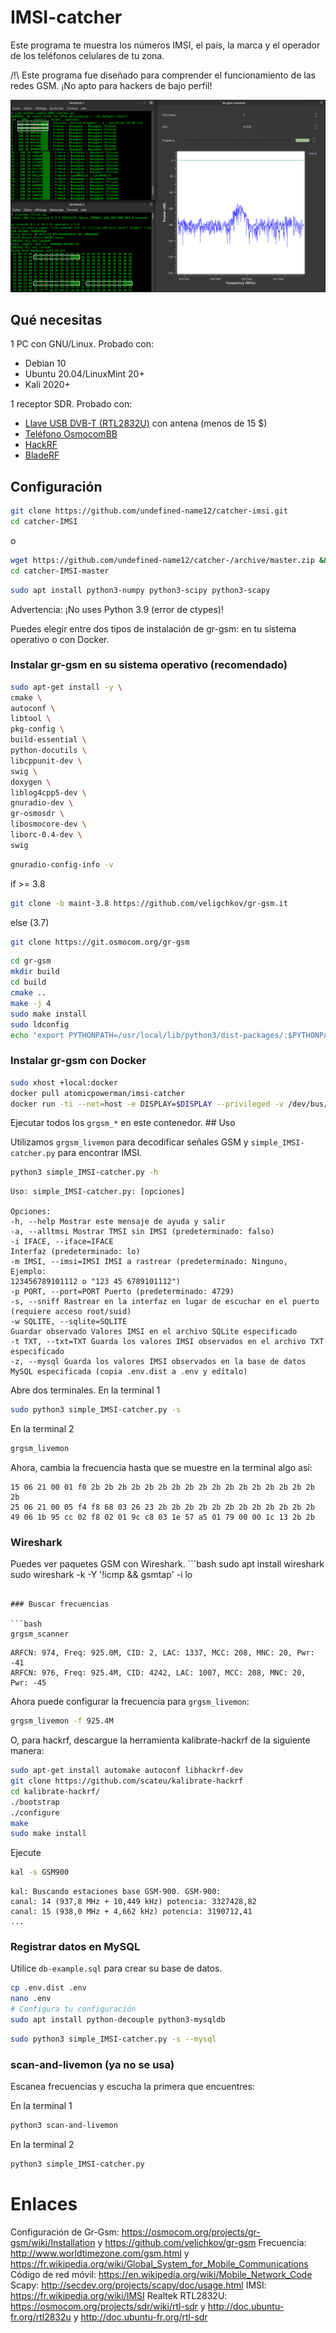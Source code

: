 # IMSI-catcher

Este programa te muestra los números IMSI, el país, la marca y el operador de los teléfonos celulares de tu zona.

/!\ Este programa fue diseñado para comprender el funcionamiento de las redes GSM. ¡No apto para hackers de bajo perfil!

![screenshot0](capture_simple_IMSI-catcher.png)

## Qué necesitas

1 PC con GNU/Linux. Probado con:
- Debian 10
- Ubuntu 20.04/LinuxMint 20+
- Kali 2020+

1 receptor SDR. Probado con:
- [Llave USB DVB-T (RTL2832U)](https://osmocom.org/projects/sdr/wiki/rtl-sdr) con antena (menos de 15 $)
- [Teléfono OsmocomBB](https://osmocom.org/projects/baseband/wiki/Phones)
- [HackRF](https://greatscottgadgets.com/hackrf/)
- [BladeRF](https://www.nuand.com/bladerf-2-0-micro/)

## Configuración

```bash
git clone https://github.com/undefined-name12/catcher-imsi.git
cd catcher-IMSI
```
o
```bash
wget https://github.com/undefined-name12/catcher-/archive/master.zip && unzip -q master.zip
cd catcher-IMSI-master
```

```bash
sudo apt install python3-numpy python3-scipy python3-scapy
```
Advertencia: ¡No uses Python 3.9 (error de ctypes)!

Puedes elegir entre dos tipos de instalación de gr-gsm: en tu sistema operativo o con Docker.

### Instalar gr-gsm en su sistema operativo (recomendado)

```bash
sudo apt-get install -y \
cmake \
autoconf \
libtool \
pkg-config \
build-essential \
python-docutils \
libcppunit-dev \
swig \
doxygen \
liblog4cpp5-dev \
gnuradio-dev \
gr-osmosdr \
libosmocore-dev \
liborc-0.4-dev \
swig
```
```bash
gnuradio-config-info -v
```
if >= 3.8
```bash
git clone -b maint-3.8 https://github.com/veligchkov/gr-gsm.it
```
else (3.7)
```bash
git clone https://git.osmocom.org/gr-gsm
```

```bash
cd gr-gsm
mkdir build
cd build
cmake ..
make -j 4
sudo make install
sudo ldconfig
echo 'export PYTHONPATH=/usr/local/lib/python3/dist-packages/:$PYTHONPATH' >> ~/.bashrc
```

### Instalar gr-gsm con Docker

```bash
sudo xhost +local:docker
docker pull atomicpowerman/imsi-catcher
docker run -ti --net=host -e DISPLAY=$DISPLAY --privileged -v /dev/bus/usb:/dev/bus/usb atomicpowerman/imsi-catcher bash
```
Ejecutar todos los `grgsm_*` en este contenedor. ## Uso

Utilizamos `grgsm_livemon` para decodificar señales GSM y `simple_IMSI-catcher.py` para encontrar IMSI.

```bash
python3 simple_IMSI-catcher.py -h
```
```
Uso: simple_IMSI-catcher.py: [opciones]

Opciones:
-h, --help Mostrar este mensaje de ayuda y salir
-a, --alltmsi Mostrar TMSI sin IMSI (predeterminado: falso)
-i IFACE, --iface=IFACE
Interfaz (predeterminado: lo)
-m IMSI, --imsi=IMSI IMSI a rastrear (predeterminado: Ninguno, Ejemplo:
123456789101112 o "123 45 6789101112")
-p PORT, --port=PORT Puerto (predeterminado: 4729)
-s, --sniff Rastrear en la interfaz en lugar de escuchar en el puerto
(requiere acceso root/suid)
-w SQLITE, --sqlite=SQLITE
Guardar observado Valores IMSI en el archivo SQLite especificado
-t TXT, --txt=TXT Guarda los valores IMSI observados en el archivo TXT especificado
-z, --mysql Guarda los valores IMSI observados en la base de datos MySQL especificada (copia .env.dist a .env y edítalo)
```

Abre dos terminales. En la terminal 1
```bash
sudo python3 simple_IMSI-catcher.py -s
```

En la terminal 2
```bash
grgsm_livemon
```
Ahora, cambia la frecuencia hasta que se muestre en la terminal algo así:
```
15 06 21 00 01 f0 2b 2b 2b 2b 2b 2b 2b 2b 2b 2b 2b 2b 2b 2b 2b 2b 2b 2b
25 06 21 00 05 f4 f8 68 03 26 23 2b 2b 2b 2b 2b 2b 2b 2b 2b 2b 2b 2b
49 06 1b 95 cc 02 f8 02 01 9c c8 03 1e 57 a5 01 79 00 00 1c 13 2b 2b
```

### Wireshark

Puedes ver paquetes GSM con Wireshark. ```bash
sudo apt install wireshark
sudo wireshark -k -Y '!icmp && gsmtap' -i lo
```

### Buscar frecuencias

```bash
grgsm_scanner
```
```
ARFCN: 974, Freq: 925.0M, CID: 2, LAC: 1337, MCC: 208, MNC: 20, Pwr: -41
ARFCN: 976, Freq: 925.4M, CID: 4242, LAC: 1007, MCC: 208, MNC: 20, Pwr: -45
```
Ahora puede configurar la frecuencia para `grgsm_livemon`:
```bash
grgsm_livemon -f 925.4M
```

O, para hackrf, descargue la herramienta kalibrate-hackrf de la siguiente manera:
```bash
sudo apt-get install automake autoconf libhackrf-dev
git clone https://github.com/scateu/kalibrate-hackrf
cd kalibrate-hackrf/
./bootstrap
./configure
make
sudo make install
```
Ejecute
```bash
kal -s GSM900
```
```
kal: Buscando estaciones base GSM-900. GSM-900:
canal: 14 (937,8 MHz + 10,449 kHz) potencia: 3327428,82
canal: 15 (938,0 MHz + 4,662 kHz) potencia: 3190712,41
...
```

### Registrar datos en MySQL

Utilice `db-example.sql` para crear su base de datos.

```bash
cp .env.dist .env
nano .env
# Configura tu configuración
sudo apt install python-decouple python3-mysqldb
```

```bash
sudo python3 simple_IMSI-catcher.py -s --mysql
```

### scan-and-livemon (ya no se usa)

Escanea frecuencias y escucha la primera que encuentres:

En la terminal 1
```bash
python3 scan-and-livemon
```

En la terminal 2
```bash
python3 simple_IMSI-catcher.py
```

# Enlaces

Configuración de Gr-Gsm: https://osmocom.org/projects/gr-gsm/wiki/Installation y https://github.com/velichkov/gr-gsm
Frecuencia: http://www.worldtimezone.com/gsm.html y https://fr.wikipedia.org/wiki/Global_System_for_Mobile_Communications
Código de red móvil: https://en.wikipedia.org/wiki/Mobile_Network_Code
Scapy: http://secdev.org/projects/scapy/doc/usage.html
IMSI: https://fr.wikipedia.org/wiki/IMSI
Realtek RTL2832U: https://osmocom.org/projects/sdr/wiki/rtl-sdr y http://doc.ubuntu-fr.org/rtl2832u y http://doc.ubuntu-fr.org/rtl-sdr
